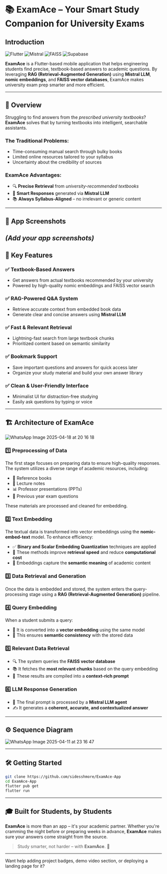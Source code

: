 
# 📚 ExamAce – Your Smart Study Companion for University Exams

## Introduction

![Flutter](https://img.shields.io/badge/Flutter-white?style=for-the-badge&logo=flutter&logoColor=02569B)
![Mistral](https://img.shields.io/badge/Mistral%20LLM-1A1A1A?style=for-the-badge&logo=data:image/svg+xml;base64,PHN2ZyB4bWxucz0naHR0cDovL3d3dy53My5vcmcvMjAwMC9zdmcnIHdpZHRoPScyNCcgaGVpZ2h0PScyNCc+PHBhdGggZD0nTTEyIDJBMTAgMTAgMCAwMCAyIDExYzAgNS41IDQuNSAxMCAxMCAxMCA1LjUgMCAxMC00LjUgMTAtMTBBMTAgMTAgMCAwMCAxMiAyWk0xMSAxNkg5di0yaDJ2MlpNMTUgMTZoLTJ2LTJoMnYyWk0xMiAxMmExIDEgMCAxIDEtMS0xIDEgMSAwIDAgMSAxIDFaJyBmaWxsPSd3aGl0ZScvPjwvc3ZnPg==&logoColor=white)
![FAISS](https://img.shields.io/badge/FAISS-blue?style=for-the-badge)
![Supabase](https://img.shields.io/badge/Supabase-181818?style=for-the-badge&logo=supabase&logoColor=white)

**ExamAce** is a Flutter-based mobile application that helps engineering students find precise, textbook-based answers to academic questions. By leveraging **RAG (Retrieval-Augmented Generation)** using **Mistral LLM**, **nomic embeddings**, and **FAISS vector databases**, ExamAce makes university exam prep smarter and more efficient.

---

## 🚀 Overview

Struggling to find answers from the *prescribed university textbooks*?  
**ExamAce** solves that by turning textbooks into intelligent, searchable assistants.

### The Traditional Problems:
- Time-consuming manual search through bulky books  
- Limited online resources tailored to your syllabus  
- Uncertainty about the credibility of sources  

### ExamAce Advantages:
- 🔍 **Precise Retrieval** from *university-recommended textbooks*  
- 🤖 **Smart Responses** generated via **Mistral LLM**  
- 📚 **Always Syllabus-Aligned** – no irrelevant or generic content  

---

## 📱 App Screenshots

*(Add your app screenshots)*
---

## 🎯 Key Features

### ✅ **Textbook-Based Answers**
- Get answers from actual textbooks recommended by your university  
- Powered by high-quality nomic embeddings and FAISS vector search  

### ✅ **RAG-Powered Q&A System**
- Retrieve accurate context from embedded book data  
- Generate clear and concise answers using **Mistral LLM**  

### ✅ **Fast & Relevant Retrieval**
- Lightning-fast search from large textbook chunks  
- Prioritized content based on semantic similarity  

### ✅ **Bookmark Support**
- Save important questions and answers for quick access later  
- Organize your study material and build your own answer library  

### ✅ **Clean & User-Friendly Interface**
- Minimalist UI for distraction-free studying  
- Easily ask questions by typing or voice  

---


## 🏗️ Architecture of ExamAce

![WhatsApp Image 2025-04-18 at 20 16 18](https://github.com/user-attachments/assets/bd29a07f-4cf9-4255-bb43-83fb5b17ac86)

### 1️⃣ **Preprocessing of Data**  
The first stage focuses on preparing data to ensure high-quality responses. The system utilizes a diverse range of academic resources, including:

- 📘 Reference books  
- 📄 Lecture notes  
- 📊 Professor presentations (PPTs)  
- 📝 Previous year exam questions  

These materials are processed and cleaned for embedding.


### 2️⃣ **Text Embedding**  
The textual data is transformed into vector embeddings using the **nomic-embed-text** model. To enhance efficiency:

- ✅ **Binary and Scalar Embedding Quantization** techniques are applied  
- 🚀 These methods improve **retrieval speed** and reduce **computational cost**  
- 🧠 Embeddings capture the **semantic meaning** of academic content


### 3️⃣ **Data Retrieval and Generation**  
Once the data is embedded and stored, the system enters the query-processing stage using a **RAG (Retrieval-Augmented Generation)** pipeline.


### 4️⃣ **Query Embedding**  
When a student submits a query:

- 🔄 It is converted into a **vector embedding** using the same model  
- 🧩 This ensures **semantic consistency** with the stored data


### 5️⃣ **Relevant Data Retrieval**  
- 🔍 The system queries the **FAISS vector database**  
- 📚 It fetches the **most relevant chunks** based on the query embedding  
- 🧾 These results are compiled into a **context-rich prompt**


### 6️⃣ **LLM Response Generation**  
- 🤖 The final prompt is processed by a **Mistral LLM agent**  
- ✍️ It generates a **coherent, accurate, and contextualized answer**

---


## ⚙️ Sequence Diagram

![WhatsApp Image 2025-04-11 at 23 16 47](https://github.com/user-attachments/assets/98ae7281-caa9-47de-a6a6-630481d6cc85)

---

## 🛠 Getting Started

```bash
git clone https://github.com/sidesshmore/ExamAce-App
cd ExamAce-App
flutter pub get
flutter run
```

---

## 🎓 Built for Students, by Students

**ExamAce** is more than an app – it's your academic partner. Whether you're cramming the night before or preparing weeks in advance, **ExamAce** makes sure your answers come straight from the source.

> Study smarter, not harder – with **ExamAce**. 🚀

---

Want help adding project badges, demo video section, or deploying a landing page for it?
